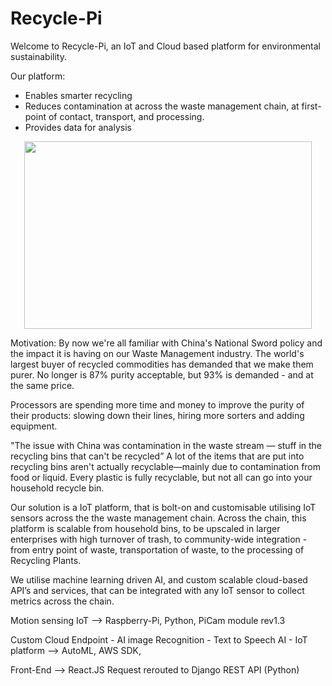 # Recycle-Pi

Welcome to Recycle-Pi, an IoT and Cloud based platform for environmental sustainability.

Our platform:

- Enables smarter recycling
- Reduces contamination at across the waste management chain, at first-point of contact, transport, and processing.
- Provides data for analysis
<p align="center">
<img width="460" height="300"  src="https://challengepost-s3-challengepost.netdna-ssl.com/photos/production/software_photos/000/781/284/datas/gallery.jpg" />
  </p>

Motivation: By now we're all familiar with China's National Sword policy and the impact it is having on our Waste Management industry. The world's largest buyer of recycled commodities has demanded that we make them purer. No longer is 87% purity acceptable, but 93% is demanded - and at the same price.

Processors are spending more time and money to improve the purity of their products: slowing down their lines, hiring more sorters and adding equipment.

"The issue with China was contamination in the waste stream — stuff in the recycling bins that can't be recycled” A lot of the items that are put into recycling bins aren't actually recyclable—mainly due to contamination from food or liquid. Every plastic is fully recyclable, but not all can go into your household recycle bin.

Our solution is a IoT platform, that is bolt-on and customisable utilising IoT sensors across the the waste management chain. Across the chain, this platform is scalable from household bins, to be upscaled in larger enterprises with high turnover of trash, to community-wide integration - from entry point of waste, transportation of waste, to the processing of Recycling Plants.

We utilise machine learning driven AI, and custom scalable cloud-based API’s and services, that can be integrated with any IoT sensor to collect metrics across the chain.

Motion sensing IoT --> Raspberry-Pi, Python, PiCam module rev1.3

Custom Cloud Endpoint - AI image Recognition - Text to Speech AI - IoT platform --> AutoML, AWS SDK,

Front-End --> React.JS Request rerouted to Django REST API (Python)
